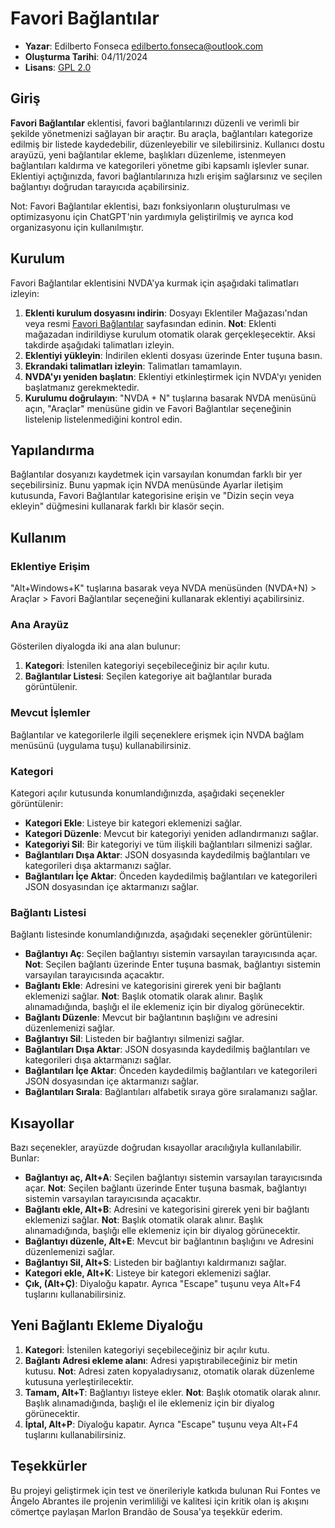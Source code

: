 # Favori Bağlantılar

* **Yazar**: Edilberto Fonseca <edilberto.fonseca@outlook.com>
* **Oluşturma Tarihi**: 04/11/2024
* **Lisans**: [GPL 2.0](https://www.gnu.org/licenses/gpl-2.0.html)

## Giriş

**Favori Bağlantılar** eklentisi, favori bağlantılarınızı düzenli ve verimli bir şekilde yönetmenizi sağlayan bir araçtır. Bu araçla, bağlantıları kategorize edilmiş bir listede kaydedebilir, düzenleyebilir ve silebilirsiniz. Kullanıcı dostu arayüzü, yeni bağlantılar ekleme, başlıkları düzenleme, istenmeyen bağlantıları kaldırma ve kategorileri yönetme gibi kapsamlı işlevler sunar. Eklentiyi açtığınızda, favori bağlantılarınıza hızlı erişim sağlarsınız ve seçilen bağlantıyı doğrudan tarayıcıda açabilirsiniz.

Not: Favori Bağlantılar eklentisi, bazı fonksiyonların oluşturulması ve optimizasyonu için ChatGPT'nin yardımıyla geliştirilmiş ve ayrıca kod organizasyonu için kullanılmıştır.

## Kurulum

Favori Bağlantılar eklentisini NVDA'ya kurmak için aşağıdaki talimatları izleyin:

1. **Eklenti kurulum dosyasını indirin**: Dosyayı Eklentiler Mağazası'ndan veya resmi [Favori Bağlantılar](https://github.com/EdilbertoFonseca/favoriteLinks/releases/download/2024.2.1/favoriteLinks-2024.2.1.nvda-addon) sayfasından edinin.
   **Not**: Eklenti mağazadan indirildiyse kurulum otomatik olarak gerçekleşecektir. Aksi takdirde aşağıdaki talimatları izleyin.
2. **Eklentiyi yükleyin**: İndirilen eklenti dosyası üzerinde Enter tuşuna basın.
3. **Ekrandaki talimatları izleyin**: Talimatları tamamlayın.
4. **NVDA'yı yeniden başlatın**: Eklentiyi etkinleştirmek için NVDA'yı yeniden başlatmanız gerekmektedir.
5. **Kurulumu doğrulayın**: "NVDA + N" tuşlarına basarak NVDA menüsünü açın, "Araçlar" menüsüne gidin ve Favori Bağlantılar seçeneğinin listelenip listelenmediğini kontrol edin.

## Yapılandırma

Bağlantılar dosyanızı kaydetmek için varsayılan konumdan farklı bir yer seçebilirsiniz. Bunu yapmak için NVDA menüsünde Ayarlar iletişim kutusunda, Favori Bağlantılar kategorisine erişin ve "Dizin seçin veya ekleyin" düğmesini kullanarak farklı bir klasör seçin.

## Kullanım

### Eklentiye Erişim

"Alt+Windows+K" tuşlarına basarak veya NVDA menüsünden (NVDA+N) > Araçlar > Favori Bağlantılar seçeneğini kullanarak eklentiyi açabilirsiniz.

### Ana Arayüz

Gösterilen diyalogda iki ana alan bulunur:

1. **Kategori**: İstenilen kategoriyi seçebileceğiniz bir açılır kutu.
2. **Bağlantılar Listesi**: Seçilen kategoriye ait bağlantılar burada görüntülenir.

### Mevcut İşlemler

Bağlantılar ve kategorilerle ilgili seçeneklere erişmek için NVDA bağlam menüsünü (uygulama tuşu) kullanabilirsiniz.

### Kategori

Kategori açılır kutusunda konumlandığınızda, aşağıdaki seçenekler görüntülenir:

* **Kategori Ekle**: Listeye bir kategori eklemenizi sağlar.
* **Kategori Düzenle**: Mevcut bir kategoriyi yeniden adlandırmanızı sağlar.
* **Kategoriyi Sil**: Bir kategoriyi ve tüm ilişkili bağlantıları silmenizi sağlar.
* **Bağlantıları Dışa Aktar**: JSON dosyasında kaydedilmiş bağlantıları ve kategorileri dışa aktarmanızı sağlar.
* **Bağlantıları İçe Aktar**: Önceden kaydedilmiş bağlantıları ve kategorileri JSON dosyasından içe aktarmanızı sağlar.

### Bağlantı Listesi

Bağlantı listesinde konumlandığınızda, aşağıdaki seçenekler görüntülenir:

* **Bağlantıyı Aç**: Seçilen bağlantıyı sistemin varsayılan tarayıcısında açar. **Not**: Seçilen bağlantı üzerinde Enter tuşuna basmak, bağlantıyı sistemin varsayılan tarayıcısında açacaktır.
* **Bağlantı Ekle**: Adresini ve kategorisini girerek yeni bir bağlantı eklemenizi sağlar.
  **Not**: Başlık otomatik olarak alınır. Başlık alınamadığında, başlığı el ile eklemeniz için bir diyalog görünecektir.
* **Bağlantı Düzenle**: Mevcut bir bağlantının başlığını ve adresini düzenlemenizi sağlar.
* **Bağlantıyı Sil**: Listeden bir bağlantıyı silmenizi sağlar.
* **Bağlantıları Dışa Aktar**: JSON dosyasında kaydedilmiş bağlantıları ve kategorileri dışa aktarmanızı sağlar.
* **Bağlantıları İçe Aktar**: Önceden kaydedilmiş bağlantıları ve kategorileri JSON dosyasından içe aktarmanızı sağlar.
* **Bağlantıları Sırala**: Bağlantıları alfabetik sıraya göre sıralamanızı sağlar.

## Kısayollar

Bazı seçenekler, arayüzde doğrudan kısayollar aracılığıyla kullanılabilir. Bunlar:

* **Bağlantıyı aç, Alt+A**: Seçilen bağlantıyı sistemin varsayılan tarayıcısında açar.
  **Not**: Seçilen bağlantı üzerinde Enter tuşuna basmak, bağlantıyı sistemin varsayılan tarayıcısında açacaktır.
* **Bağlantı ekle, Alt+B**: Adresini ve kategorisini girerek yeni bir bağlantı eklemenizi sağlar.
  **Not**: Başlık otomatik olarak alınır. Başlık alınamadığında, başlığı elle eklemeniz için bir diyalog görünecektir.
* **Bağlantıyı düzenle, Alt+E**: Mevcut bir bağlantının başlığını ve Adresini düzenlemenizi sağlar.
* **Bağlantıyı Sil, Alt+S**: Listeden bir bağlantıyı kaldırmanızı sağlar.
* **Kategori ekle, Alt+K**: Listeye bir kategori eklemenizi sağlar.
* **Çık, (Alt+Ç)**: Diyaloğu kapatır. Ayrıca "Escape" tuşunu veya Alt+F4 tuşlarını kullanabilirsiniz.

## Yeni Bağlantı Ekleme Diyaloğu

1. **Kategori**: İstenilen kategoriyi seçebileceğiniz bir açılır kutu.
2. **Bağlantı Adresi ekleme alanı**: Adresi yapıştırabileceğiniz bir metin kutusu.
   **Not**: Adresi zaten kopyaladıysanız, otomatik olarak düzenleme kutusuna yerleştirilecektir.
3. **Tamam, Alt+T**: Bağlantıyı listeye ekler.
   **Not**: Başlık otomatik olarak alınır. Başlık alınamadığında, başlığı el ile eklemeniz için bir diyalog görünecektir.
4. **İptal, Alt+P**: Diyaloğu kapatır. Ayrıca "Escape" tuşunu veya Alt+F4 tuşlarını kullanabilirsiniz.

## Teşekkürler

Bu projeyi geliştirmek için test ve önerileriyle katkıda bulunan Rui Fontes ve Ângelo Abrantes ile projenin verimliliği ve kalitesi için kritik olan iş akışını cömertçe paylaşan Marlon Brandão de Sousa'ya teşekkür ederim.
